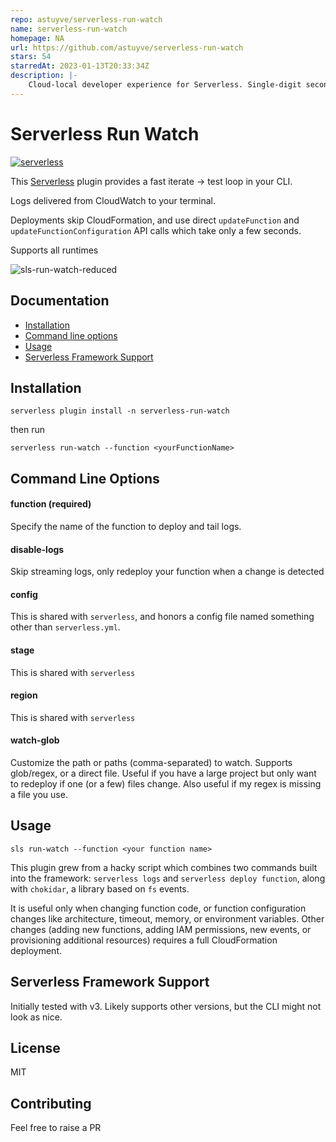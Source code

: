 ```yaml
---
repo: astuyve/serverless-run-watch
name: serverless-run-watch
homepage: NA
url: https://github.com/astuyve/serverless-run-watch
stars: 54
starredAt: 2023-01-13T20:33:34Z
description: |-
    Cloud-local developer experience for Serverless. Single-digit second deploys, and logs streamed from CloudWatch straight to your terminal
---
```


# Serverless Run Watch
[![serverless](http://public.serverless.com/badges/v3.svg)](http://www.serverless.com)

This [Serverless](https://github.com/serverless/serverless) plugin provides a fast iterate -> test loop in your CLI.

Logs delivered from CloudWatch to your terminal.

Deployments skip CloudFormation, and use direct `updateFunction` and `updateFunctionConfiguration` API calls which take only a few seconds.

Supports all runtimes

![sls-run-watch-reduced](https://user-images.githubusercontent.com/1598537/213583355-1c08619f-da92-454d-b431-3df21d40ed09.gif)

## Documentation
- [Installation](#installation)
- [Command line options](#command-line-options)
- [Usage](#usage)
- [Serverless Framework Support](#serverless-framework-support)

## Installation
`serverless plugin install -n serverless-run-watch`

then run

`serverless run-watch --function <yourFunctionName>`

## Command Line Options

#### function (required)
Specify the name of the function to deploy and tail logs.

#### disable-logs
Skip streaming logs, only redeploy your function when a change is detected

#### config
This is shared with `serverless`, and honors a config file named something other than `serverless.yml`.

#### stage
This is shared with `serverless`

#### region
This is shared with `serverless`

#### watch-glob
Customize the path or paths (comma-separated) to watch. Supports glob/regex, or a direct file. Useful if you have a large project but only want to redeploy if one (or a few) files change. Also useful if my regex is missing a file you use.

## Usage
`sls run-watch --function <your function name>`

This plugin grew from a hacky script which combines two commands built into the framework: `serverless logs` and `serverless deploy function`, along with `chokidar`, a library based on `fs` events.

It is useful only when changing function code, or function configuration changes like architecture, timeout, memory, or environment variables. Other changes (adding new functions, adding IAM permissions, new events, or provisioning additional resources) requires a full CloudFormation deployment.

## Serverless Framework Support
Initially tested with v3. Likely supports other versions, but the CLI might not look as nice.

## License

MIT

## Contributing
Feel free to raise a PR


